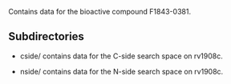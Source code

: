 Contains data for the bioactive compound F1843-0381.

## Subdirectories

- cside/ contains data for the C-side search space on rv1908c.

- nside/ contains data for the N-side search space on rv1908c.

